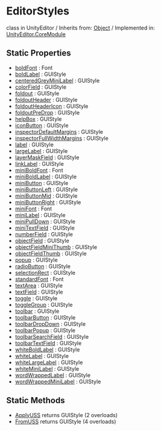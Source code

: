# EditorStyles
class in UnityEditor
 / Inherits from: <a href="https://docs.unity3d.com/6000.0/Documentation/ScriptReference/Object.html" target="_blank">Object</a> / Implemented in: <a href="https://docs.unity3d.com/6000.0/Documentation/ScriptReference/UnityEditor.CoreModule.html" target="_blank">UnityEditor.CoreModule</a>
## Static Properties
- <a href="https://docs.unity3d.com/6000.0/Documentation/ScriptReference/EditorStyles-boldFont.html" target="_blank">boldFont</a> : Font
- <a href="https://docs.unity3d.com/6000.0/Documentation/ScriptReference/EditorStyles-boldLabel.html" target="_blank">boldLabel</a> : GUIStyle
- <a href="https://docs.unity3d.com/6000.0/Documentation/ScriptReference/EditorStyles-centeredGreyMiniLabel.html" target="_blank">centeredGreyMiniLabel</a> : GUIStyle
- <a href="https://docs.unity3d.com/6000.0/Documentation/ScriptReference/EditorStyles-colorField.html" target="_blank">colorField</a> : GUIStyle
- <a href="https://docs.unity3d.com/6000.0/Documentation/ScriptReference/EditorStyles-foldout.html" target="_blank">foldout</a> : GUIStyle
- <a href="https://docs.unity3d.com/6000.0/Documentation/ScriptReference/EditorStyles-foldoutHeader.html" target="_blank">foldoutHeader</a> : GUIStyle
- <a href="https://docs.unity3d.com/6000.0/Documentation/ScriptReference/EditorStyles-foldoutHeaderIcon.html" target="_blank">foldoutHeaderIcon</a> : GUIStyle
- <a href="https://docs.unity3d.com/6000.0/Documentation/ScriptReference/EditorStyles-foldoutPreDrop.html" target="_blank">foldoutPreDrop</a> : GUIStyle
- <a href="https://docs.unity3d.com/6000.0/Documentation/ScriptReference/EditorStyles-helpBox.html" target="_blank">helpBox</a> : GUIStyle
- <a href="https://docs.unity3d.com/6000.0/Documentation/ScriptReference/EditorStyles-iconButton.html" target="_blank">iconButton</a> : GUIStyle
- <a href="https://docs.unity3d.com/6000.0/Documentation/ScriptReference/EditorStyles-inspectorDefaultMargins.html" target="_blank">inspectorDefaultMargins</a> : GUIStyle
- <a href="https://docs.unity3d.com/6000.0/Documentation/ScriptReference/EditorStyles-inspectorFullWidthMargins.html" target="_blank">inspectorFullWidthMargins</a> : GUIStyle
- <a href="https://docs.unity3d.com/6000.0/Documentation/ScriptReference/EditorStyles-label.html" target="_blank">label</a> : GUIStyle
- <a href="https://docs.unity3d.com/6000.0/Documentation/ScriptReference/EditorStyles-largeLabel.html" target="_blank">largeLabel</a> : GUIStyle
- <a href="https://docs.unity3d.com/6000.0/Documentation/ScriptReference/EditorStyles-layerMaskField.html" target="_blank">layerMaskField</a> : GUIStyle
- <a href="https://docs.unity3d.com/6000.0/Documentation/ScriptReference/EditorStyles-linkLabel.html" target="_blank">linkLabel</a> : GUIStyle
- <a href="https://docs.unity3d.com/6000.0/Documentation/ScriptReference/EditorStyles-miniBoldFont.html" target="_blank">miniBoldFont</a> : Font
- <a href="https://docs.unity3d.com/6000.0/Documentation/ScriptReference/EditorStyles-miniBoldLabel.html" target="_blank">miniBoldLabel</a> : GUIStyle
- <a href="https://docs.unity3d.com/6000.0/Documentation/ScriptReference/EditorStyles-miniButton.html" target="_blank">miniButton</a> : GUIStyle
- <a href="https://docs.unity3d.com/6000.0/Documentation/ScriptReference/EditorStyles-miniButtonLeft.html" target="_blank">miniButtonLeft</a> : GUIStyle
- <a href="https://docs.unity3d.com/6000.0/Documentation/ScriptReference/EditorStyles-miniButtonMid.html" target="_blank">miniButtonMid</a> : GUIStyle
- <a href="https://docs.unity3d.com/6000.0/Documentation/ScriptReference/EditorStyles-miniButtonRight.html" target="_blank">miniButtonRight</a> : GUIStyle
- <a href="https://docs.unity3d.com/6000.0/Documentation/ScriptReference/EditorStyles-miniFont.html" target="_blank">miniFont</a> : Font
- <a href="https://docs.unity3d.com/6000.0/Documentation/ScriptReference/EditorStyles-miniLabel.html" target="_blank">miniLabel</a> : GUIStyle
- <a href="https://docs.unity3d.com/6000.0/Documentation/ScriptReference/EditorStyles-miniPullDown.html" target="_blank">miniPullDown</a> : GUIStyle
- <a href="https://docs.unity3d.com/6000.0/Documentation/ScriptReference/EditorStyles-miniTextField.html" target="_blank">miniTextField</a> : GUIStyle
- <a href="https://docs.unity3d.com/6000.0/Documentation/ScriptReference/EditorStyles-numberField.html" target="_blank">numberField</a> : GUIStyle
- <a href="https://docs.unity3d.com/6000.0/Documentation/ScriptReference/EditorStyles-objectField.html" target="_blank">objectField</a> : GUIStyle
- <a href="https://docs.unity3d.com/6000.0/Documentation/ScriptReference/EditorStyles-objectFieldMiniThumb.html" target="_blank">objectFieldMiniThumb</a> : GUIStyle
- <a href="https://docs.unity3d.com/6000.0/Documentation/ScriptReference/EditorStyles-objectFieldThumb.html" target="_blank">objectFieldThumb</a> : GUIStyle
- <a href="https://docs.unity3d.com/6000.0/Documentation/ScriptReference/EditorStyles-popup.html" target="_blank">popup</a> : GUIStyle
- <a href="https://docs.unity3d.com/6000.0/Documentation/ScriptReference/EditorStyles-radioButton.html" target="_blank">radioButton</a> : GUIStyle
- <a href="https://docs.unity3d.com/6000.0/Documentation/ScriptReference/EditorStyles-selectionRect.html" target="_blank">selectionRect</a> : GUIStyle
- <a href="https://docs.unity3d.com/6000.0/Documentation/ScriptReference/EditorStyles-standardFont.html" target="_blank">standardFont</a> : Font
- <a href="https://docs.unity3d.com/6000.0/Documentation/ScriptReference/EditorStyles-textArea.html" target="_blank">textArea</a> : GUIStyle
- <a href="https://docs.unity3d.com/6000.0/Documentation/ScriptReference/EditorStyles-textField.html" target="_blank">textField</a> : GUIStyle
- <a href="https://docs.unity3d.com/6000.0/Documentation/ScriptReference/EditorStyles-toggle.html" target="_blank">toggle</a> : GUIStyle
- <a href="https://docs.unity3d.com/6000.0/Documentation/ScriptReference/EditorStyles-toggleGroup.html" target="_blank">toggleGroup</a> : GUIStyle
- <a href="https://docs.unity3d.com/6000.0/Documentation/ScriptReference/EditorStyles-toolbar.html" target="_blank">toolbar</a> : GUIStyle
- <a href="https://docs.unity3d.com/6000.0/Documentation/ScriptReference/EditorStyles-toolbarButton.html" target="_blank">toolbarButton</a> : GUIStyle
- <a href="https://docs.unity3d.com/6000.0/Documentation/ScriptReference/EditorStyles-toolbarDropDown.html" target="_blank">toolbarDropDown</a> : GUIStyle
- <a href="https://docs.unity3d.com/6000.0/Documentation/ScriptReference/EditorStyles-toolbarPopup.html" target="_blank">toolbarPopup</a> : GUIStyle
- <a href="https://docs.unity3d.com/6000.0/Documentation/ScriptReference/EditorStyles-toolbarSearchField.html" target="_blank">toolbarSearchField</a> : GUIStyle
- <a href="https://docs.unity3d.com/6000.0/Documentation/ScriptReference/EditorStyles-toolbarTextField.html" target="_blank">toolbarTextField</a> : GUIStyle
- <a href="https://docs.unity3d.com/6000.0/Documentation/ScriptReference/EditorStyles-whiteBoldLabel.html" target="_blank">whiteBoldLabel</a> : GUIStyle
- <a href="https://docs.unity3d.com/6000.0/Documentation/ScriptReference/EditorStyles-whiteLabel.html" target="_blank">whiteLabel</a> : GUIStyle
- <a href="https://docs.unity3d.com/6000.0/Documentation/ScriptReference/EditorStyles-whiteLargeLabel.html" target="_blank">whiteLargeLabel</a> : GUIStyle
- <a href="https://docs.unity3d.com/6000.0/Documentation/ScriptReference/EditorStyles-whiteMiniLabel.html" target="_blank">whiteMiniLabel</a> : GUIStyle
- <a href="https://docs.unity3d.com/6000.0/Documentation/ScriptReference/EditorStyles-wordWrappedLabel.html" target="_blank">wordWrappedLabel</a> : GUIStyle
- <a href="https://docs.unity3d.com/6000.0/Documentation/ScriptReference/EditorStyles-wordWrappedMiniLabel.html" target="_blank">wordWrappedMiniLabel</a> : GUIStyle
## Static Methods
- <a href="https://docs.unity3d.com/6000.0/Documentation/ScriptReference/EditorStyles.ApplyUSS.html" target="_blank">ApplyUSS</a> returns GUIStyle (2 overloads)
- <a href="https://docs.unity3d.com/6000.0/Documentation/ScriptReference/EditorStyles.FromUSS.html" target="_blank">FromUSS</a> returns GUIStyle (4 overloads)

